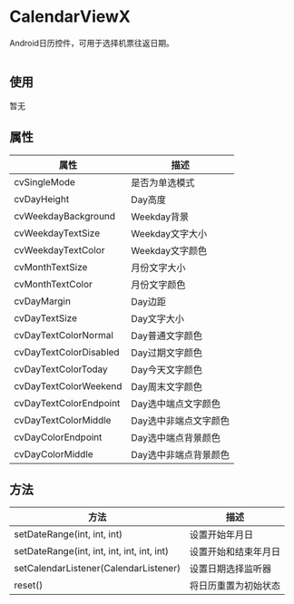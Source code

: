 # CalendarViewX
Android日历控件，可用于选择机票往返日期。

![]()

## 使用
暂无

## 属性
| 属性 | 描述 |
| ---- | ---- |
| cvSingleMode | 是否为单选模式 |
| cvDayHeight | Day高度 |
| cvWeekdayBackground | Weekday背景 |
| cvWeekdayTextSize | Weekday文字大小 |
| cvWeekdayTextColor | Weekday文字颜色 |
| cvMonthTextSize | 月份文字大小 |
| cvMonthTextColor | 月份文字颜色 |
| cvDayMargin | Day边距 |
| cvDayTextSize | Day文字大小 |
| cvDayTextColorNormal | Day普通文字颜色 |
| cvDayTextColorDisabled | Day过期文字颜色 |
| cvDayTextColorToday | Day今天文字颜色 |
| cvDayTextColorWeekend | Day周末文字颜色 |
| cvDayTextColorEndpoint | Day选中端点文字颜色 |
| cvDayTextColorMiddle | Day选中非端点文字颜色 |
| cvDayColorEndpoint | Day选中端点背景颜色 |
| cvDayColorMiddle | Day选中非端点背景颜色 |

## 方法
| 方法 | 描述 |
| ---- | ---- |
| setDateRange(int, int, int) | 设置开始年月日 |
| setDateRange(int, int, int, int, int, int) | 设置开始和结束年月日 |
| setCalendarListener(CalendarListener) | 设置日期选择监听器 |
| reset() | 将日历重置为初始状态 |
